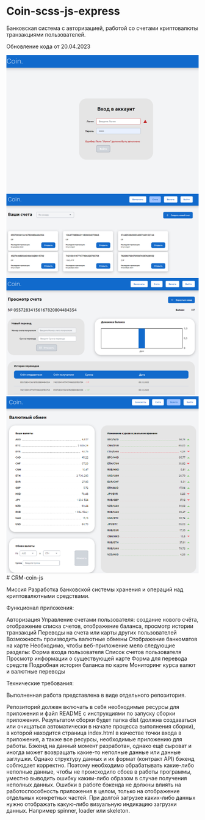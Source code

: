 # Coin-scss-js-express
Банковская система с авторизацией, работой со счетами криптовалюты транзакциями пользователей.

Обновление кода от 20.04.2023


![Login preview](./preview/login.png)
![Accounts preview](./preview/accounts.png)
![Account preview](./preview/account.png)
![Currency preview](./preview/currency.png)# CRM-coin-js

Миссия 
Разработка банковской системы хранения и операций над криптовалютными средствами. 

 
Функционал приложения:

Авторизация 
Управление счетами пользователя: создание нового счёта, отображение списка  счетов, отображение баланса, просмотр истории транзакций 
Переводы на счета или карты других пользователей 
Возможность производить валютные обмены 
Отображение банкоматов на карте 
Необходимо, чтобы веб-приложение мело следующие разделы: Форма входа пользователя 
Список счетов пользователя 
Просмотр информации о существующей карте 
Форма для перевода средств 
Подробная история баланса по карте 
Мониторинг курса валют и валютные переводы 
 

Технические требования:

Выполненная работа представлена в виде отдельного репозитория.

Репозиторий должен включать в себя необходимые ресурсы для приложения и файл README с инструкциями по запуску сборки приложения. Результатом сборки будет папка dist (должна создаваться или очищаться автоматически в начале процесса выполнения сборки), в которой находится страница index.html в качестве точки входа в приложения, а также все ресурсы, необходимые приложению для работы. Бэкенд на данный момент разработан, однако ещё сыроват и иногда может возвращать какие-то неполные данные или данные заглушки. Однако структуру данных и их формат (контракт API) бэкенд соблюдает корректно. Поэтому необходимо обрабатывать какие-либо неполные данные, чтобы не происходило сбоев в работы программы, уместно выводить ошибку каким-либо образом в случае получения неполных данных. Ошибки в работе бэкенда не должны влиять на работоспособность приложения в целом, только на отображение отдельных конкретных частей. При долгой загрузке каких-либо данных нужно отображать какую-либо визуальную индикацию загрузки данных. Например spinner, loader или skeleton.

